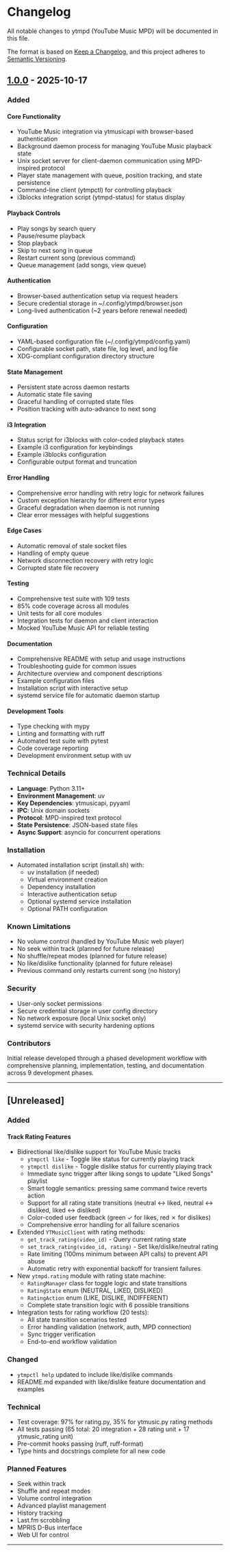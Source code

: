 # Changelog

All notable changes to ytmpd (YouTube Music MPD) will be documented in this file.

The format is based on [Keep a Changelog](https://keepachangelog.com/en/1.0.0/),
and this project adheres to [Semantic Versioning](https://semver.org/spec/v2.0.0.html).

## [1.0.0] - 2025-10-17

### Added

#### Core Functionality
- YouTube Music integration via ytmusicapi with browser-based authentication
- Background daemon process for managing YouTube Music playback state
- Unix socket server for client-daemon communication using MPD-inspired protocol
- Player state management with queue, position tracking, and state persistence
- Command-line client (ytmpctl) for controlling playback
- i3blocks integration script (ytmpd-status) for status display

#### Playback Controls
- Play songs by search query
- Pause/resume playback
- Stop playback
- Skip to next song in queue
- Restart current song (previous command)
- Queue management (add songs, view queue)

#### Authentication
- Browser-based authentication setup via request headers
- Secure credential storage in ~/.config/ytmpd/browser.json
- Long-lived authentication (~2 years before renewal needed)

#### Configuration
- YAML-based configuration file (~/.config/ytmpd/config.yaml)
- Configurable socket path, state file, log level, and log file
- XDG-compliant configuration directory structure

#### State Management
- Persistent state across daemon restarts
- Automatic state file saving
- Graceful handling of corrupted state files
- Position tracking with auto-advance to next song

#### i3 Integration
- Status script for i3blocks with color-coded playback states
- Example i3 configuration for keybindings
- Example i3blocks configuration
- Configurable output format and truncation

#### Error Handling
- Comprehensive error handling with retry logic for network failures
- Custom exception hierarchy for different error types
- Graceful degradation when daemon is not running
- Clear error messages with helpful suggestions

#### Edge Cases
- Automatic removal of stale socket files
- Handling of empty queue
- Network disconnection recovery with retry logic
- Corrupted state file recovery

#### Testing
- Comprehensive test suite with 109 tests
- 85% code coverage across all modules
- Unit tests for all core modules
- Integration tests for daemon and client interaction
- Mocked YouTube Music API for reliable testing

#### Documentation
- Comprehensive README with setup and usage instructions
- Troubleshooting guide for common issues
- Architecture overview and component descriptions
- Example configuration files
- Installation script with interactive setup
- systemd service file for automatic daemon startup

#### Development Tools
- Type checking with mypy
- Linting and formatting with ruff
- Automated test suite with pytest
- Code coverage reporting
- Development environment setup with uv

### Technical Details

- **Language**: Python 3.11+
- **Environment Management**: uv
- **Key Dependencies**: ytmusicapi, pyyaml
- **IPC**: Unix domain sockets
- **Protocol**: MPD-inspired text protocol
- **State Persistence**: JSON-based state files
- **Async Support**: asyncio for concurrent operations

### Installation

- Automated installation script (install.sh) with:
  - uv installation (if needed)
  - Virtual environment creation
  - Dependency installation
  - Interactive authentication setup
  - Optional systemd service installation
  - Optional PATH configuration

### Known Limitations

- No volume control (handled by YouTube Music web player)
- No seek within track (planned for future release)
- No shuffle/repeat modes (planned for future release)
- No like/dislike functionality (planned for future release)
- Previous command only restarts current song (no history)

### Security

- User-only socket permissions
- Secure credential storage in user config directory
- No network exposure (local Unix socket only)
- systemd service with security hardening options

### Contributors

Initial release developed through a phased development workflow with comprehensive
planning, implementation, testing, and documentation across 9 development phases.

---

## [Unreleased]

### Added

#### Track Rating Features
- Bidirectional like/dislike support for YouTube Music tracks
  - `ytmpctl like` - Toggle like status for currently playing track
  - `ytmpctl dislike` - Toggle dislike status for currently playing track
  - Immediate sync trigger after liking songs to update "Liked Songs" playlist
  - Smart toggle semantics: pressing same command twice reverts action
  - Support for all rating state transitions (neutral ↔ liked, neutral ↔ disliked, liked ↔ disliked)
  - Color-coded user feedback (green ✓ for likes, red ✗ for dislikes)
  - Comprehensive error handling for all failure scenarios
- Extended `YTMusicClient` with rating methods:
  - `get_track_rating(video_id)` - Query current rating state
  - `set_track_rating(video_id, rating)` - Set like/dislike/neutral rating
  - Rate limiting (100ms minimum between API calls) to prevent API abuse
  - Automatic retry with exponential backoff for transient failures
- New `ytmpd.rating` module with rating state machine:
  - `RatingManager` class for toggle logic and state transitions
  - `RatingState` enum (NEUTRAL, LIKED, DISLIKED)
  - `RatingAction` enum (LIKE, DISLIKE, INDIFFERENT)
  - Complete state transition logic with 6 possible transitions
- Integration tests for rating workflow (20 tests):
  - All state transition scenarios tested
  - Error handling validation (network, auth, MPD connection)
  - Sync trigger verification
  - End-to-end workflow validation

### Changed
- `ytmpctl help` updated to include like/dislike commands
- README.md expanded with like/dislike feature documentation and examples

### Technical
- Test coverage: 97% for rating.py, 35% for ytmusic.py rating methods
- All tests passing (65 total: 20 integration + 28 rating unit + 17 ytmusic_rating unit)
- Pre-commit hooks passing (ruff, ruff-format)
- Type hints and docstrings complete for all new code

### Planned Features

- Seek within track
- Shuffle and repeat modes
- Volume control integration
- Advanced playlist management
- History tracking
- Last.fm scrobbling
- MPRIS D-Bus interface
- Web UI for control

---

[1.0.0]: https://github.com/tuncenator/ytmpd/releases/tag/v1.0.0
